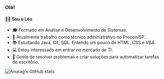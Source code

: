 ### Olá!

#### 🧔🏽 Sou o Léo

- 🎓 Formado em Análise e Desenvolvimento de Sistemas.
- 💼 Atualmente trabalho como técnico administrativo no Procon/SP.
- 📚 Estudando Java, Git, SQL. Entendo um pouco de HTML, CSS e VBA.
- 💻 Estou interessado em entrar no mercado de TI.
- 📑 Gosto de resolver problemas e criar soluções para automatizar tarefas de escritório.

![Anurag's GitHub stats](https://github-readme-stats.vercel.app/api?username=leonhardsen4&show_icons=true&theme=gruvbox)
